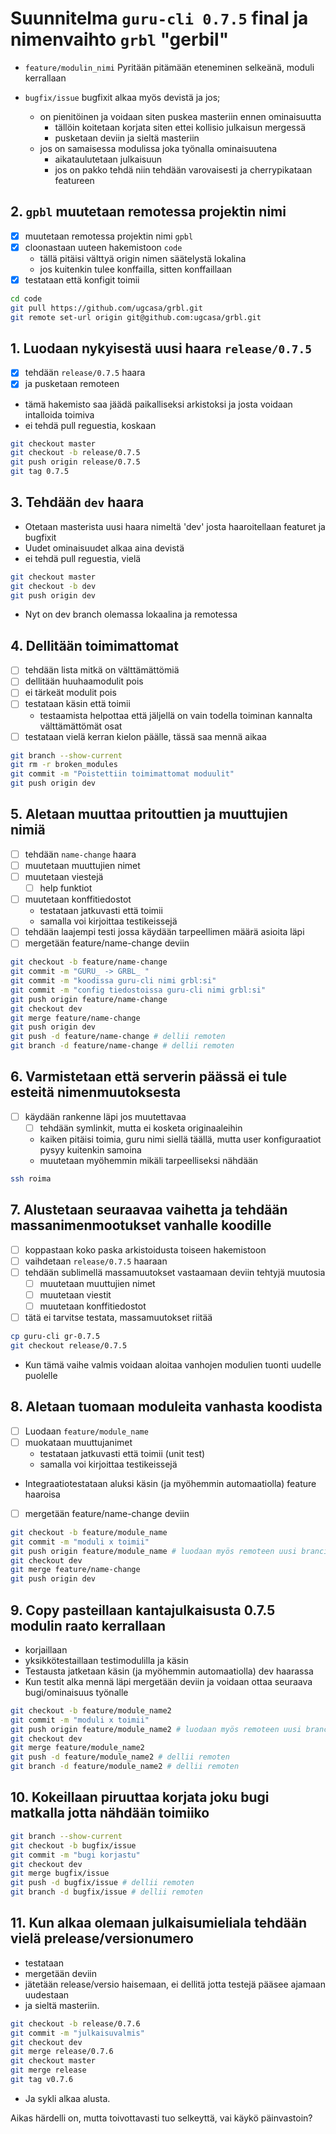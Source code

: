 # Suunnitelma `guru-cli 0.7.5` final ja nimenvaihto `grbl` "gerbil" 

- `feature/modulin_nimi` Pyritään pitämään eteneminen selkeänä, moduli kerrallaan 

- `bugfix/issue`  bugfixit alkaa myös devistä ja jos;
  - on pienitöinen ja voidaan siten puskea masteriin ennen ominaisuutta
    - tällöin koitetaan korjata siten ettei kollisio julkaisun mergessä
    - pusketaan deviin ja sieltä masteriin
  - jos on samaisessa modulissa joka työnalla ominaisuutena
    - aikataulutetaan julkaisuun
    - jos on pakko tehdä niin tehdään varovaisesti ja cherrypikataan featureen 



## 2. `gpbl` muutetaan remotessa projektin nimi 

- [x] muutetaan remotessa projektin nimi `gpbl`
- [x] cloonastaan uuteen hakemistoon `code` 
  - tällä pitäisi välttyä origin nimen säätelystä lokalina
  - jos kuitenkin tulee konffailla, sitten konffaillaan
- [x] testataan että konfigit toimii

```sh
cd code
git pull https://github.com/ugcasa/grbl.git
git remote set-url origin git@github.com:ugcasa/grbl.git
```
## 1. Luodaan nykyisestä uusi haara `release/0.7.5`

- [x] tehdään `release/0.7.5` haara 
- [x] ja pusketaan remoteen 
- tämä hakemisto saa jäädä paikalliseksi arkistoksi ja josta voidaan intalloida toimiva 
- ei tehdä pull reguestia, koskaan

```sh
git checkout master
git checkout -b release/0.7.5
git push origin release/0.7.5
git tag 0.7.5
```

## 3. Tehdään `dev` haara

- Otetaan masterista uusi haara nimeltä 'dev' josta haaroitellaan featuret ja bugfixit
- Uudet ominaisuudet alkaa aina devistä
- ei tehdä pull reguestia, vielä

```sh
git checkout master
git checkout -b dev
git push origin dev
```
- Nyt on dev branch olemassa lokaalina ja remotessa


## 4. Dellitään toimimattomat

- [ ] tehdään lista mitkä on välttämättömiä
- [ ] dellitään huuhaamodulit pois
- [ ] ei tärkeät modulit pois
- [ ] testataan käsin että toimii
  - testaamista helpottaa että jäljellä on vain todella toiminan kannalta välttämättömät osat
- [ ] testataan vielä kerran kielon päälle, tässä saa mennä aikaa

```sh
git branch --show-current
git rm -r broken_modules
git commit -m "Poistettiin toimimattomat moduulit"
git push origin dev
```

## 5. Aletaan muuttaa pritouttien ja muuttujien nimiä

- [ ] tehdään `name-change` haara
- [ ] muutetaan muuttujien nimet
- [ ] muutetaan viestejä 
  - [ ] help funktiot
- [ ] muutetaan konffitiedostot   
  - testataan jatkuvasti että toimii
  - samalla voi kirjoittaa testikeissejä
- [ ] tehdään laajempi testi jossa käydään tarpeellimen määrä asioita läpi
- [ ] mergetään feature/name-change deviin

```sh
git checkout -b feature/name-change
git commit -m "GURU_ -> GRBL_ "
git commit -m "koodissa guru-cli nimi grbl:si"
git commit -m "config tiedostoissa guru-cli nimi grbl:si"
git push origin feature/name-change
git checkout dev
git merge feature/name-change
git push origin dev
git push -d feature/name-change # dellii remoten
git branch -d feature/name-change # dellii remoten
```

## 6. Varmistetaan että serverin päässä ei tule esteitä nimenmuutoksesta

- [ ] käydään rankenne läpi jos muutettavaa
  - [ ] tehdään symlinkit, mutta ei kosketa originaaleihin
  - kaiken pitäisi toimia, guru nimi siellä täällä, mutta user konfiguraatiot pysyy kuitenkin samoina
  - muutetaan myöhemmin mikäli tarpeelliseksi nähdään

```sh
ssh roima
```

## 7. Alustetaan seuraavaa vaihetta ja tehdään massanimenmootukset vanhalle koodille

- [ ] koppastaan koko paska arkistoidusta toiseen hakemistoon
- [ ] vaihdetaan `release/0.7.5` haaraan
- [ ] tehdään sublimellä massamuutokset vastaamaan deviin tehtyjä muutosia
  - [ ] muutetaan muuttujien nimet
  - [ ] muutetaan viestit 
  - [ ] muutetaan konffitiedostot
- [ ] tätä ei tarvitse testata, massamuutokset riitää

```sh
cp guru-cli gr-0.7.5
git checkout release/0.7.5
```
- Kun tämä vaihe valmis voidaan aloitaa vanhojen modulien tuonti uudelle puolelle

## 8. Aletaan tuomaan moduleita vanhasta koodista

- [ ] Luodaan `feature/module_name`
- [ ] muokataan muuttujanimet
  - testataan jatkuvasti että toimii (unit test)
  - samalla voi kirjoittaa testikeissejä
- Integraatiotestataan aluksi käsin (ja myöhemmin automaatiolla) feature haaroisa  
- [ ] mergetään feature/name-change deviin

```sh
git checkout -b feature/module_name
git commit -m "moduli x toimii"
git push origin feature/module_name # luodaan myös remoteen uusi branci
git checkout dev
git merge feature/name-change
git push origin dev
```

## 9. Copy pasteillaan kantajulkaisusta 0.7.5 modulin raato kerrallaan 

- korjaillaan
- yksikkötestaillaan testimodulilla ja käsin 
- Testausta jatketaan käsin (ja myöhemmin automaatiolla) dev haarassa
- Kun testit alka mennä läpi mergetään deviin ja voidaan ottaa seuraava bugi/ominaisuus työnalle

```sh
git checkout -b feature/module_name2
git commit -m "moduli x toimii"
git push origin feature/module_name2 # luodaan myös remoteen uusi branci
git checkout dev
git merge feature/module_name2
git push -d feature/module_name2 # dellii remoten
git branch -d feature/module_name2 # dellii remoten
```

## 10. Kokeillaan piruuttaa korjata joku bugi matkalla jotta nähdään toimiiko

```sh
git branch --show-current
git checkout -b bugfix/issue
git commit -m "bugi korjastu"
git checkout dev
git merge bugfix/issue
git push -d bugfix/issue # dellii remoten
git branch -d bugfix/issue # dellii remoten
```

## 11. Kun alkaa olemaan julkaisumieliala tehdään vielä prelease/versionumero  

- testataan
- mergetään deviin 
- jätetään release/versio haisemaan, ei dellitä jotta testejä pääsee ajamaan uudestaan
- ja sieltä masteriin. 

```sh
git checkout -b release/0.7.6
git commit -m "julkaisuvalmis"
git checkout dev
git merge release/0.7.6
git checkout master
git merge release
git tag v0.7.6
```
- Ja sykli alkaa alusta. 

Aikas härdelli on, mutta toivottavasti tuo selkeyttä, vai käykö päinvastoin?
